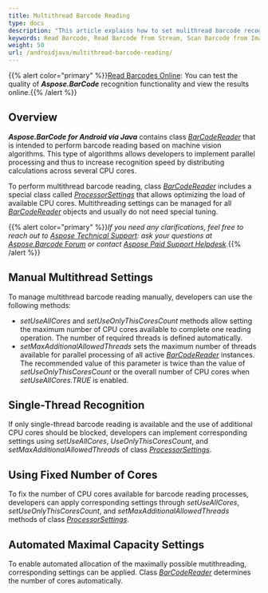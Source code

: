 ```yaml
---
title: Multithread Barcode Reading
type: docs
description: "This article explains how to set mulithread barcode recognition"
keywords: Read Barcode, Read Barcode from Stream, Scan Barcode from Image, Multithread Barcode Reading, Barcode Recognition Multithreading, Aspose.BarCode, Read Barcode in Android
weight: 50
url: /androidjava/multithread-barcode-reading/
---
```


{{% alert color="primary" %}}[Read Barcodes Online](https://products.aspose.app/barcode/recognize): You can test the quality of ***Aspose.BarCode*** recognition functionality and view the results online.{{% /alert %}}
  
## **Overview**
***Aspose.BarCode for Android via Java*** contains class [*BarCodeReader*](https://reference.aspose.com/barcode/androidjava/com.aspose.barcode.barcoderecognition/BarCodeReader) that is intended to perform barcode reading based on machine vision algorithms. This type of algorithms allows developers to implement parallel processing and thus to increase recognition speed by distributing calculations across several CPU cores.  

To perform multithread barcode reading, class [*BarCodeReader*](https://reference.aspose.com/barcode/androidjava/com.aspose.barcode.barcoderecognition/BarCodeReader) includes a special class called [*ProcessorSettings*](https://reference.aspose.com/barcode/androidjava/com.aspose.barcode.barcoderecognition/ProcessorSettings) that allows optimizing the load of available CPU cores. Multithreading settings can be managed for all [*BarCodeReader*](https://reference.aspose.com/barcode/androidjava/com.aspose.barcode.barcoderecognition/BarCodeReader) objects and usually do not need special tuning.  
  
<!--***Aspose.BarCode for Java*** implements multithreading based on a special system parameter called **ThreadPoolExecutor**. Minimum and maximum values of cores that can be used for multithreading can be specified using **setCorePoolSize()** and **setMaximumPoolSize()** system methods.--> 

{{% alert color="primary" %}}*If you need any clarifications, feel free to reach out to [Aspose Technical Support](/barcode/java/technical-support/): ask your questions at [Aspose.Barcode Forum](https://forum.aspose.com/c/barcode/13) or contact [Aspose Paid Support Helpdesk](https://helpdesk.aspose.com/).*{{% /alert %}}

## **Manual Multithread Settings**
To manage multithread barcode reading manually, developers can use the following methods:
-	*setUseAllCores* and *setUseOnlyThisCoresCount* methods allow setting the maximum number of CPU cores available to complete one reading operation. The number of required threads is defined automatically.  
-	*setMaxAdditionalAllowedThreads* sets the maximum number of threads available for parallel processing of all active [*BarCodeReader*](https://reference.aspose.com/barcode/androidjava/com.aspose.barcode.barcoderecognition/BarCodeReader) instances. The recommended value of this parameter is twice than the value of *setUseOnlyThisCoresCount* or the overall number of CPU cores when *setUseAllCores.TRUE* is enabled.

## **Single-Thread Recognition**
If only single-thread barcode reading is available and the use of additional CPU cores should be blocked, developers can implement corresponding settings using *setUseAllCores*, *UseOnlyThisCoresCount*, and *setMaxAdditionalAllowedThreads* of class [*ProcessorSettings*](https://reference.aspose.com/barcode/androidjava/com.aspose.barcode.barcoderecognition/ProcessorSettings)<!--, as shown in the code snippet below-->.
  
<!--{{< highlight csharp>}}
Console.WriteLine("ReadMTSingleCore:");

//Set single-thread recognition
BarCodeReader.ProcessorSettings.UseAllCores = false;
BarCodeReader.ProcessorSettings.UseOnlyThisCoresCount = 1;
BarCodeReader.ProcessorSettings.MaxAdditionalAllowedThreads = 0;

//read barcode image
using (BarCodeReader read = new BarCodeReader($"{path}many_pdf417.png", DecodeType.Pdf417))
{
    Stopwatch watch = Stopwatch.StartNew();
    read.ReadBarCodes();
    watch.Stop();
    Console.WriteLine($"Barcodes read: {read.FoundCount}, Recognition time:{(int)watch.ElapsedMilliseconds} ms");
    foreach (BarCodeResult result in read.FoundBarCodes)
        Console.WriteLine($"{result.CodeTypeName}:{result.CodeText}");
}
{{< /highlight >}}-->

## **Using Fixed Number of Cores**
To fix the number of CPU cores available for barcode reading processes, developers can apply corresponding settings through *setUseAllCores*, *setUseOnlyThisCoresCount*, and *setMaxAdditionalAllowedThreads* methods of class [*ProcessorSettings*](https://reference.aspose.com/barcode/androidjava/com.aspose.barcode.barcoderecognition/ProcessorSettings)<!--, as shown in the code sample below-->. 
<!--This code sample demonstrates how to enable maximum multithread performance.

{{< highlight Java>}}
 
 //this allows to use all cores for single BarCodeReader call
 BarCodeReader.getProcessorSettings().setUseAllCores(true);
 //this allows to use the current count of cores
 BarCodeReader.getProcessorSettings().setUseAllCores(false);
 BarCodeReader.getProcessorSettings().setUseOnlyThisCoresCount(Math.max(1, Environment.getProcessorCount() / 2));
{{< /highlight >}}-->

## **Automated Maximal Capacity Settings**
To enable automated allocation of the maximally possible mutithreading, corresponding settings can be applied<!--, as explained in the code sample below-->. Class [*BarCodeReader*](https://reference.aspose.com/barcode/androidjava/com.aspose.barcode.barcoderecognition/BarCodeReader) determines the number of cores automatically.

<!--{{< highlight csharp>}}
Console.WriteLine("ReadMTAllCores:");

//Init ThreadPool options
int workerThreads;
int completionPortThreads;
ThreadPool.GetMaxThreads(out workerThreads, out completionPortThreads);
ThreadPool.SetMaxThreads(Math.Max(Environment.ProcessorCount * 4, workerThreads), completionPortThreads);
ThreadPool.GetMinThreads(out workerThreads, out completionPortThreads);
ThreadPool.SetMinThreads(Math.Max(Environment.ProcessorCount * 4, workerThreads), completionPortThreads);

//Set multithread recognition using all available cores
BarCodeReader.ProcessorSettings.UseAllCores = true;
BarCodeReader.ProcessorSettings.MaxAdditionalAllowedThreads = Environment.ProcessorCount * 2;

//Read barcode image
using (BarCodeReader read = new BarCodeReader($"{path}many_pdf417.png", DecodeType.Pdf417))
{
    Stopwatch watch = Stopwatch.StartNew();
    read.ReadBarCodes();
    watch.Stop();
    Console.WriteLine($"Barcodes read: {read.FoundCount}, Recognition time:{(int)watch.ElapsedMilliseconds} ms");
    foreach (BarCodeResult result in read.FoundBarCodes)
        Console.WriteLine($"{result.CodeTypeName}:{result.CodeText}");
}
{{< /highlight >}}-->
